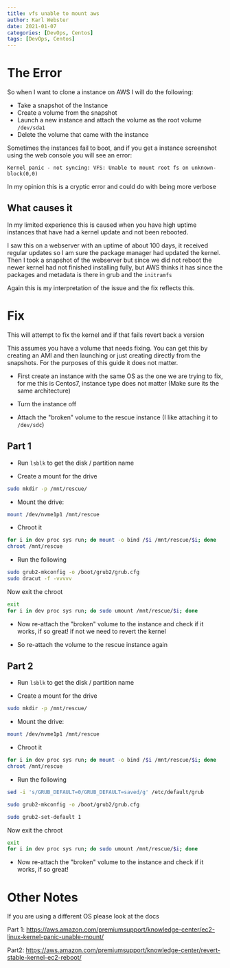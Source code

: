 ```yaml
---
title: vfs unable to mount aws
author: Karl Webster
date: 2021-01-07
categories: [DevOps, Centos]
tags: [DevOps, Centos]
---
```


# The Error
So when I want to clone a instance on AWS I will do the following:

* Take a snapshot of the Instance
* Create a volume from the snapshot
* Launch a new instance and attach the volume as the root volume `/dev/sda1`
* Delete the volume that came with the instance

Sometimes the instances fail to boot, and if you get a instance screenshot using the web console you will see an error:
```
Kernel panic - not syncing: VFS: Unable to mount root fs on unknown-block(0,0)
```

In my opinion this is a cryptic error and could do with being more verbose

## What causes it

In my limited experience this is caused when you have high uptime instances that have had a kernel update and not been rebooted.

I saw this on a webserver with an uptime of about 100 days, it received regular updates so I am sure the package manager had updated the kernel. Then I took a snapshot of the webserver but since we did not reboot the newer kernel had not finished installing fully, but AWS thinks it has since the packages and metadata is there in grub and the `initramfs`

Again this is my interpretation of the issue and the fix reflects this.

# Fix

This will attempt to fix the kernel and if that fails revert back a version

This assumes you have a volume that needs fixing. You can get this by creating an AMI and then launching or just creating directly from the snapshots. For the purposes of this guide it does not matter.


* First create an instance with the same OS as the one we are trying to fix, for me this is Centos7, instance type does not matter (Make sure its the same architecture)

* Turn the instance off
* Attach the "broken" volume to the rescue instance (I like attaching it to `/dev/sdc`)

## Part 1
* Run `lsblk` to get the disk / partition name

* Create a mount for the drive
```bash
sudo mkdir -p /mnt/rescue/
```

* Mount the drive:
```bash
mount /dev/nvme1p1 /mnt/rescue
```

* Chroot it

```bash
for i in dev proc sys run; do mount -o bind /$i /mnt/rescue/$i; done
chroot /mnt/rescue
```

* Run the following

```bash
sudo grub2-mkconfig -o /boot/grub2/grub.cfg
sudo dracut -f -vvvvv
```

Now exit the chroot

```bash
exit
for i in dev proc sys run; do sudo umount /mnt/rescue/$i; done
```

* Now re-attach the "broken" volume to the instance and check if it works, if so great! if not we need to revert the kernel

* So re-attach the volume to the rescue instance again

## Part 2
* Run `lsblk` to get the disk / partition name

* Create a mount for the drive
```bash
sudo mkdir -p /mnt/rescue/
```

* Mount the drive:
```bash
mount /dev/nvme1p1 /mnt/rescue
```

* Chroot it

```bash
for i in dev proc sys run; do mount -o bind /$i /mnt/rescue/$i; done
chroot /mnt/rescue
```

* Run the following

```bash
sed -i 's/GRUB_DEFAULT=0/GRUB_DEFAULT=saved/g' /etc/default/grub

sudo grub2-mkconfig -o /boot/grub2/grub.cfg

sudo grub2-set-default 1
```

Now exit the chroot

```bash
exit
for i in dev proc sys run; do sudo umount /mnt/rescue/$i; done
```

* Now re-attach the "broken" volume to the instance and check if it works, if so great!


# Other Notes

If you are using a different OS please look at the docs

Part 1: https://aws.amazon.com/premiumsupport/knowledge-center/ec2-linux-kernel-panic-unable-mount/


Part2: https://aws.amazon.com/premiumsupport/knowledge-center/revert-stable-kernel-ec2-reboot/
